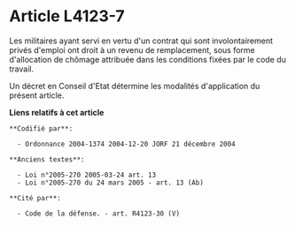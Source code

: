 # Article L4123-7

Les militaires ayant servi en vertu d'un contrat qui sont involontairement privés d'emploi ont droit à un revenu de
remplacement, sous forme d'allocation de chômage attribuée dans les conditions fixées par le code du travail.

Un décret en Conseil d'Etat détermine les modalités d'application du présent article.

**Liens relatifs à cet article**

	**Codifié par**:

	  - Ordonnance 2004-1374 2004-12-20 JORF 21 décembre 2004

	**Anciens textes**:

	  - Loi n°2005-270 2005-03-24 art. 13
	  - Loi n°2005-270 du 24 mars 2005 - art. 13 (Ab)

	**Cité par**:

	  - Code de la défense. - art. R4123-30 (V)
